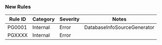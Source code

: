### New Rules
Rule ID | Category | Severity | Notes
--------|----------|----------|-------
PG0001 | Internal | Error | DatabaseInfoSourceGenerator
PGXXXX  | Internal | Error    |
